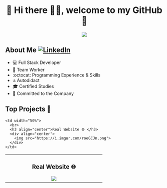 <div align="center">
  <h1>💾 Hi there 🙋‍♂️, welcome to my GitHub 🚀</h1>
  <img src="https://i.imgur.com/9vxIFNj.png">
</div>


## About Me [![LinkedIn](https://img.shields.io/badge/linkedin-%230077B5.svg?style=for-the-badge&logo=linkedin&logoColor=white)](https://www.linkedin.com/in/pablo-almendro-322488209)

- 💻 Full Stack Developer
- 💚 Team Worker
- :octocat: Programming Experience & Skills
- 🔝 Autodidact
- 🎓 Certified Studies
- 🛅 Committed to the Company
  
## Top Projects 🐲

<table>
  <tr>
    <td width="50%">
      <h3 align="center">Real Website 🌐 </h3>
      <div align="center">
        <img src="https://i.imgur.com/roeGCJn.png">
      </div>
    </td>
    
    <td width="50%">
      <br>
      <h3 align="center">Real Website 🌐 </h3>
      <div align="center">
        <img src="https://i.imgur.com/roeGCJn.png">
      </div>
    </td>
  </tr>
</table>
